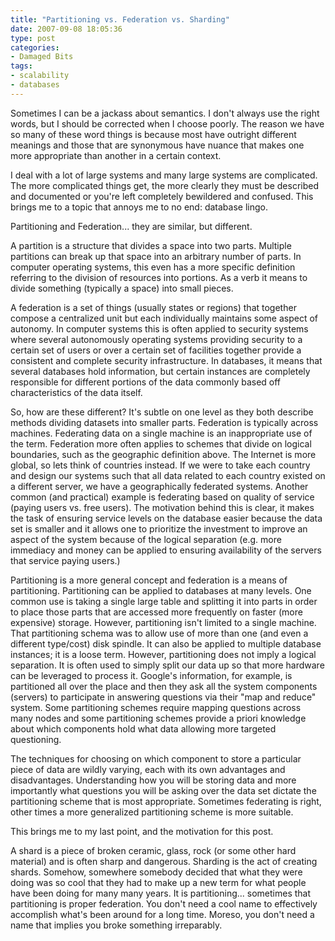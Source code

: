 ```yaml
---
title: "Partitioning vs. Federation vs. Sharding"
date: 2007-09-08 18:05:36
type: post
categories:
- Damaged Bits
tags:
- scalability
- databases
---
```


<p>Sometimes I can be a jackass about semantics.  I don't always use the right words, but I should be corrected when I choose poorly.  The reason we have so many of these word things is because most have outright different meanings and those that are synonymous have nuance that makes one more appropriate than another in a certain context.</p>  <p>I deal with a lot of large systems and many large systems are complicated.  The more complicated things get, the more clearly they must be described and documented or you're left completely bewildered and confused.  This brings me to a topic that annoys me to no end: database lingo. </p>  <p>Partitioning and Federation... they are similar, but different.</p>  <p>A partition is a structure that divides a space into two parts.  Multiple partitions can break up that space into an arbitrary number of parts.  In computer operating systems, this even has a more specific definition referring to the division of resources into portions.  As a verb it means to divide something (typically a space) into small pieces.</p>  <p>A federation is a set of things (usually states or regions) that together compose a centralized unit but each individually maintains some aspect of autonomy.  In computer systems this is often applied to security systems where several autonomously operating systems providing security to a certain set of users or over a certain set of facilities together provide a consistent and complete security infrastructure.  In databases, it means that several databases hold information, but certain instances are completely responsible for different portions of the data commonly based off characteristics of the data itself.</p>  <p>So, how are these different?  It's subtle on one level as they both describe methods dividing datasets into smaller parts.  Federation is typically across machines.  Federating data on a single machine is an inappropriate use of the term.  Federation more often applies to schemes that divide on logical boundaries, such as the geographic definition above.  The Internet is more global, so lets think of countries instead.  If we were to take each country and design our systems such that all data related to each country existed on a different server, we have a geographically federated systems.  Another common (and practical) example is federating based on quality of service (paying users vs. free users).  The motivation behind this is clear, it makes the task of ensuring service levels on the database easier because the data set is smaller and it allows one to prioritize the investment to improve an aspect of the system because of the logical separation (e.g. more immediacy and money can be applied to ensuring availability of the servers that service paying users.)</p>  <p>Partitioning is a more general concept and federation is a means of partitioning.  Partitioning can be applied to databases at many levels.  One common use is taking a single large table and splitting it into parts in order to place those parts that are accessed more frequently on faster (more expensive) storage.  However, partitioning isn't limited to a single machine.  That partitioning schema was to allow use of more than one (and even a different type/cost) disk spindle.  It can also be applied to multiple database instances; it is a loose term.  However, partitioning does not imply a logical separation.  It is often used to simply split our data up so that more hardware can be leveraged to process it.  Google's information, for example, is partitioned all over the place and then they ask all the system components (servers) to participate in answering questions via their "map and reduce" system.  Some partitioning schemes require mapping questions across many nodes and some partitioning schemes provide a priori knowledge about which components hold what data allowing more targeted questioning.</p>  <p>The techniques for choosing on which component to store a particular piece of data are wildly varying, each with its own advantages and disadvantages.  Understanding how you will be storing data and more importantly what questions you will be asking over the data set dictate the partitioning scheme that is most appropriate.  Sometimes federating is right, other times a more generalized partitioning scheme is more suitable.</p>  <p>This brings me to my last point, and the motivation for this post.</p>  <p>A shard is a piece of broken ceramic, glass, rock (or some other hard material) and is often sharp and dangerous.  Sharding is the act of creating shards.  Somehow, somewhere somebody decided that what they were doing was so cool that they had to make up a new term for what people have been doing for many many years.  It is partitioning... sometimes that partitioning is proper federation.  You don't need a cool name to effectively accomplish what's been around for a long time.  Moreso, you don't need a name that implies you broke something irreparably.</p>
